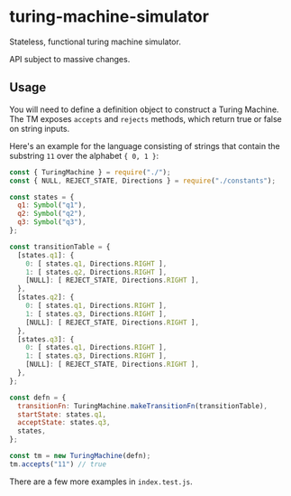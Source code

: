 # turing-machine-simulator

Stateless, functional turing machine simulator.

API subject to massive changes.

## Usage

You will need to define a definition object to construct a Turing Machine. The TM exposes `accepts` and `rejects` methods, which return true or false on string inputs.

Here's an example for the language consisting of strings that contain the substring `11` over the alphabet `{ 0, 1 }`:

```javascript
const { TuringMachine } = require("./");
const { NULL, REJECT_STATE, Directions } = require("./constants");

const states = {
  q1: Symbol("q1"),
  q2: Symbol("q2"),
  q3: Symbol("q3"),
};

const transitionTable = {
  [states.q1]: {
    0: [ states.q1, Directions.RIGHT ],
    1: [ states.q2, Directions.RIGHT ],
    [NULL]: [ REJECT_STATE, Directions.RIGHT ],
  },
  [states.q2]: {
    0: [ states.q1, Directions.RIGHT ],
    1: [ states.q3, Directions.RIGHT ],
    [NULL]: [ REJECT_STATE, Directions.RIGHT ],
  },
  [states.q3]: {
    0: [ states.q1, Directions.RIGHT ],
    1: [ states.q3, Directions.RIGHT ],
    [NULL]: [ REJECT_STATE, Directions.RIGHT ],
  },
};

const defn = {
  transitionFn: TuringMachine.makeTransitionFn(transitionTable),
  startState: states.q1,
  acceptState: states.q3,
  states,
};

const tm = new TuringMachine(defn);
tm.accepts("11") // true
```

There are a few more examples in `index.test.js`.
